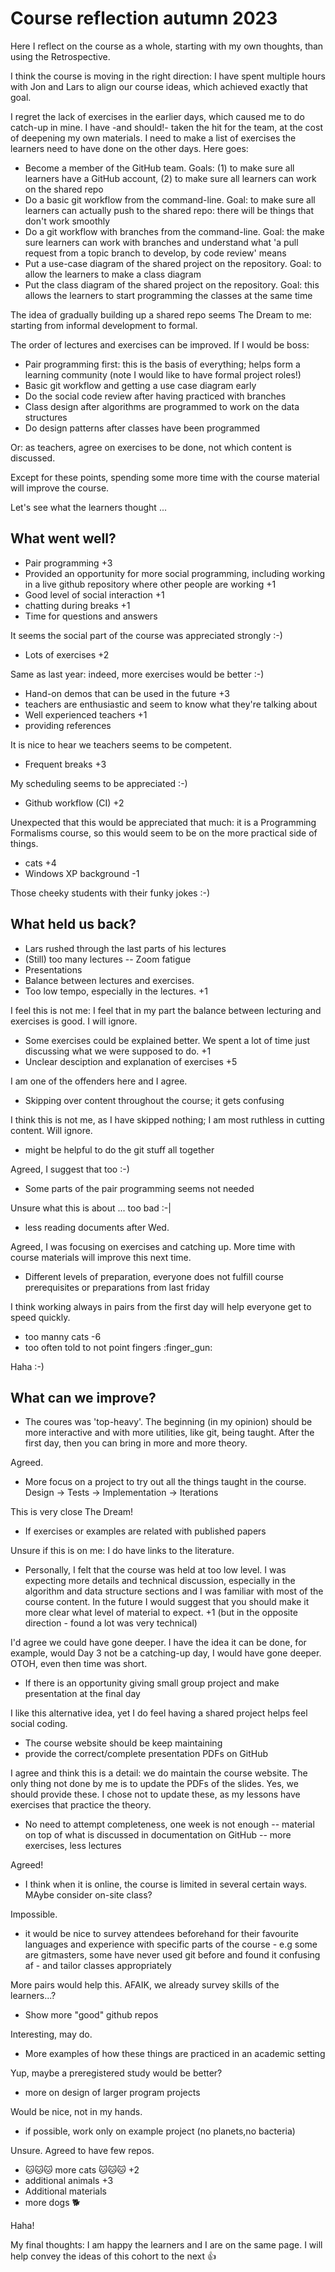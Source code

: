 # Course reflection autumn 2023

Here I reflect on the course as a whole,
starting with my own thoughts, than using
the Retrospective.

I think the course is moving in the
right direction: I have spent multiple
hours with Jon and Lars to align our course
ideas, which achieved exactly that goal.

I regret the lack of exercises in the earlier
days, which caused me to do catch-up in
mine. I have -and should!- taken the hit
for the team, at the cost of deepening my
own materials. I need to make a list
of exercises the learners need to have done
on the other days. Here goes:

* Become a member of the GitHub team. Goals:
   (1) to make sure all learners have a GitHub
   account, (2) to make sure all learners
   can work on the shared repo
* Do a basic git workflow from the
   command-line. Goal: to make sure all
   learners can actually push to the shared
   repo: there will be things that don't work
   smoothly
* Do a git workflow with branches from the
   command-line. Goal: the make sure learners
   can work with branches and understand what
   'a pull request from a topic branch to
   develop, by code review' means
* Put a use-case diagram of the shared project
   on the repository. Goal: to allow the
   learners to make a class diagram
* Put the class diagram of the shared project
   on the repository. Goal: this allows the
   learners to start programming the classes
   at the same time

The idea of gradually building up
a shared repo seems The Dream to me:
starting from informal development to
formal.

The order of lectures and exercises can
be improved. If I would be boss:

* Pair programming first: this is the basis
   of everything; helps form
   a learning community (note I would like to
   have formal project roles!)
* Basic git workflow and getting a
   use case diagram early
* Do the social code review after having
   practiced with branches
* Class design after algorithms are
   programmed to work on the data structures
* Do design patterns after classes have
   been programmed

Or: as teachers, agree on exercises to be done,
not which content is discussed.

Except for these points, spending some
more time with the course material will
improve the course.

Let's see what the learners thought ...

## What went well?

* Pair programming +3
* Provided an opportunity for more social programming, including working
  in a live github repository where other people are working +1
* Good level of social interaction +1
* chatting during breaks +1
* Time for questions and answers

It seems the social part of the course
was appreciated strongly :-)

* Lots of exercises +2

Same as last year: indeed, more exercises
would be better :-)

* Hand-on demos that can be used in the future +3
* teachers are enthusiastic and seem to know what they're talking about
* Well experienced teachers +1
* providing references

It is nice to hear we teachers seems to be
competent.

* Frequent breaks +3

My scheduling seems to be appreciated :-)

* Github workflow (CI) +2

Unexpected that this would be appreciated
that much: it is a Programming Formalisms
course, so this would seem to be on the
more practical side of things.

* cats +4
* Windows XP background -1

Those cheeky students with their
funky jokes :-)

## What held us back?

* Lars rushed through the last parts of his lectures
* (Still) too many lectures -- Zoom fatigue
* Presentations
* Balance between lectures and exercises.
* Too low tempo, especially in the lectures. +1

I feel this is not me: I feel that in my
part the balance between lecturing
and exercises is good. I will ignore.

* Some exercises could be explained better. We spent a lot of time just
  discussing what we were supposed to do. +1
* Unclear desciption and explanation of exercises +5

I am one of the offenders here and I agree.

* Skipping over content throughout the course; it gets confusing

I think this is not me, as I have skipped
nothing; I am most ruthless in cutting
content. Will ignore.

* might be helpful to do the git stuff all together

Agreed, I suggest that too :-)

* Some parts of the pair programming seems not needed

Unsure what this is about ... too bad :-|

* less reading documents after Wed.

Agreed, I was focusing on exercises and
catching up. More time with course materials
will improve this next time.

* Different levels of preparation, everyone does not fulfill course
  prerequisites or preparations from last friday

I think working always in pairs from the
first day will help everyone get to speed
quickly.

* too manny cats -6
* too often told to not point fingers :finger_gun:

Haha :-)

## What can we improve?

* The coures was 'top-heavy'. The beginning (in my opinion) should be more
  interactive and with more utilities, like git, being taught.
  After the first day, then you can bring in more and more theory.

Agreed.

* More focus on a project to try out all the things taught in the course.
  Design -> Tests -> Implementation -> Iterations

This is very close The Dream!

* If exercises or examples are related with published papers

Unsure if this is on me: I do have links
to the literature.

* Personally, I felt that the course was held at too low level.
  I was expecting more details and technical discussion, especially
  in the algorithm and data structure sections and I was familiar with most
  of the course content. In the future I would suggest that you should make
  it more clear what level of material to expect. +1 (but in the opposite
  direction - found a lot was very technical)

I'd agree we could have gone deeper. I have
the idea it can be done, for example, would
Day 3 not be a catching-up day, I would have
gone deeper. OTOH, even then time was short.

* If there is an opportunity giving small group project and make presentation
  at the final day

I like this alternative idea, yet I do
feel having a shared project helps
feel social coding.

* The course website should be keep maintaining
* provide the correct/complete presentation PDFs on GitHub

I agree and think this is a detail: we
do maintain the course website. The only thing
not done by me is to update the PDFs of the
slides. Yes, we should provide these. I chose
not to update these, as my lessons have
exercises that practice the theory.

* No need to attempt completeness, one week is not enough -- material on top
  of what is discussed in documentation on GitHub -- more exercises,
  less lectures

Agreed!

* I think when it is online, the course is limited in several certain ways.
  MAybe consider on-site class?

Impossible.

* it would be nice to survey attendees beforehand for their favourite languages
  and experience with specific parts of the course - e.g some are gitmasters,
  some have never used git before and found it confusing
  af - and tailor classes appropriately

More pairs would help this. AFAIK, we already
survey skills of the learners...?

* Show more "good" github repos

Interesting, may do.

* More examples of how these things are practiced in an academic setting

Yup, maybe a preregistered study would be
better?

* more on design of larger program projects

Would be nice, not in my hands.

* if possible, work only on example project (no planets,no bacteria)

Unsure. Agreed to have few repos.

* 🐱🐱🐱 more cats 🐱🐱🐱 +2
* additional animals +3
* Additional materials
* more dogs :dog2:

Haha!

My final thoughts:
I am happy the learners and I are on the
same page. I will help convey the ideas
of this cohort to the next :+1:
